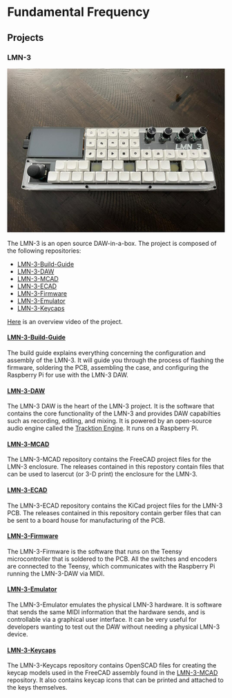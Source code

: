 # Fundamental Frequency

## Projects

### LMN-3
![Final Assembly](profile/images/fully_assembled.JPEG)

The LMN-3 is an open source DAW-in-a-box. The project is composed of the following repositories:
- [LMN-3-Build-Guide](https://github.com/FundamentalFrequency/LMN-3-Build-Guide)
- [LMN-3-DAW](https://github.com/FundamentalFrequency/LMN-3-DAW)
- [LMN-3-MCAD](https://github.com/FundamentalFrequency/LMN-3-MCAD)
- [LMN-3-ECAD](https://github.com/FundamentalFrequency/LMN-3-ECAD)
- [LMN-3-Firmware](https://github.com/FundamentalFrequency/LMN-3-Firmware)
- [LMN-3-Emulator](https://github.com/FundamentalFrequency/LMN-3-Emulator)
- [LMN-3-Keycaps](https://github.com/FundamentalFrequency/LMN-3-Keycaps)

[Here](https://www.youtube.com/watch?v=h5UmPTttN1s) is an overview video of the project.

#### [LMN-3-Build-Guide](https://github.com/FundamentalFrequency/LMN-3-Build-Guide)
The build guide explains everything concerning the configuration and assembly of the LMN-3. It will guide you through the process of flashing the
firmware, soldering the PCB, assembling the case, and configuring the Raspberry Pi for use with the LMN-3 DAW.

#### [LMN-3-DAW](https://github.com/FundamentalFrequency/LMN-3-DAW)
The LMN-3 DAW is the heart of the LMN-3 project. It is the software that contains the core functionality of the LMN-3 and provides DAW capabilties 
such as recording, editing, and mixing. It is powered by an open-source audio engine called the 
[Tracktion Engine](https://github.com/Tracktion/tracktion_engine). It runs on a Raspberry Pi.


#### [LMN-3-MCAD](https://github.com/FundamentalFrequency/LMN-3-MCAD)
The LMN-3-MCAD repository contains the FreeCAD project files for the LMN-3 enclosure. The releases contained in this repostory contain files that can be 
used to lasercut (or 3-D print) the enclosure for the LMN-3. 

#### [LMN-3-ECAD](https://github.com/FundamentalFrequency/LMN-3-ECAD)
The LMN-3-ECAD repository contains the KiCad project files for the LMN-3 PCB. The releases contained in this repository contain gerber files 
that can be sent to a board house for manufacturing of the PCB. 

#### [LMN-3-Firmware](https://github.com/FundamentalFrequency/LMN-3-Firmware)
The LMN-3-Firmware is the software that runs on the Teensy microcontroller that is soldered to the PCB. All the switches and encoders are connected
to the Teensy, which communicates with the Raspberry Pi running the LMN-3-DAW via MIDI. 

#### [LMN-3-Emulator](https://github.com/FundamentalFrequency/LMN-3-Emulator)
The LMN-3-Emulator emulates the physical LMN-3 hardware. It is software that sends the same MIDI information that the hardware sends, and is 
controllable via a graphical user interface. It can be very useful for developers wanting to test out the DAW without
needing a physical LMN-3 device. 

#### [LMN-3-Keycaps](https://github.com/FundamentalFrequency/LMN-3-Keycaps)
The LMN-3-Keycaps repository contains OpenSCAD files for creating the keycap models used in the FreeCAD assembly found in the 
[LMN-3-MCAD](https://github.com/FundamentalFrequency/LMN-3-MCAD) repository. It also contains keycap icons that can be printed and attached to
the keys themselves. 




